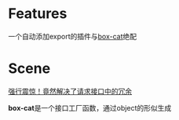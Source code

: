 # Features
一个自动添加export的插件与[box-cat]('https://github.com/hengshanMWC/film)绝配
# Scene
[强行震惊！竟然解决了请求接口中的冗余]('https://juejin.cn/post/6850418120830976007')

**box-cat**是一个接口工厂函数，通过object的形似生成